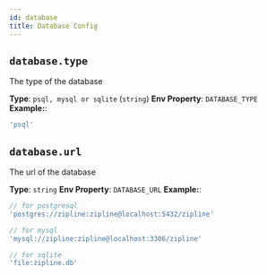```yaml
---
id: database
title: Database Config
---
```


## `database.type`
The type of the database

**Type**: `psql, mysql or sqlite` (`string`)
**Env Property**: `DATABASE_TYPE`
**Example:**:
```js
'psql'
```

## `database.url`
The url of the database

**Type**: `string`
**Env Property**: `DATABASE_URL`
**Example:**:
```js
// for postgresql
'postgres://zipline:zipline@localhost:5432/zipline'

// for mysql
'mysql://zipline:zipline@localhost:3306/zipline'

// for sqlite
'file:zipline.db'
```
